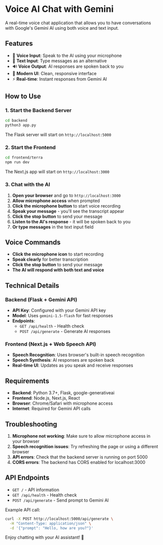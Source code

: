 # Voice AI Chat with Gemini

A real-time voice chat application that allows you to have conversations with Google's Gemini AI using both voice and text input.

## Features

- 🎤 **Voice Input**: Speak to the AI using your microphone
- 💬 **Text Input**: Type messages as an alternative
- 🔊 **Voice Output**: AI responses are spoken back to you
- 🎨 **Modern UI**: Clean, responsive interface
- ⚡ **Real-time**: Instant responses from Gemini AI

## How to Use

### 1. Start the Backend Server

```bash
cd backend
python3 app.py
```

The Flask server will start on `http://localhost:5000`

### 2. Start the Frontend

```bash
cd frontend/terra
npm run dev
```

The Next.js app will start on `http://localhost:3000`

### 3. Chat with the AI

1. **Open your browser** and go to `http://localhost:3000`
2. **Allow microphone access** when prompted
3. **Click the microphone button** to start voice recording
4. **Speak your message** - you'll see the transcript appear
5. **Click the stop button** to send your message
6. **Listen to the AI's response** - it will be spoken back to you
7. **Or type messages** in the text input field

## Voice Commands

- **Click the microphone icon** to start recording
- **Speak clearly** for better transcription
- **Click the stop button** to send your message
- **The AI will respond with both text and voice**

## Technical Details

### Backend (Flask + Gemini API)
- **API Key**: Configured with your Gemini API key
- **Model**: Uses `gemini-1.5-flash` for fast responses
- **Endpoints**:
  - `GET /api/health` - Health check
  - `POST /api/generate` - Generate AI responses

### Frontend (Next.js + Web Speech API)
- **Speech Recognition**: Uses browser's built-in speech recognition
- **Speech Synthesis**: AI responses are spoken back
- **Real-time UI**: Updates as you speak and receive responses

## Requirements

- **Backend**: Python 3.7+, Flask, google-generativeai
- **Frontend**: Node.js, Next.js, React
- **Browser**: Chrome/Safari with microphone access
- **Internet**: Required for Gemini API calls

## Troubleshooting

1. **Microphone not working**: Make sure to allow microphone access in your browser
2. **Speech recognition issues**: Try refreshing the page or using a different browser
3. **API errors**: Check that the backend server is running on port 5000
4. **CORS errors**: The backend has CORS enabled for localhost:3000

## API Endpoints

- `GET /` - API information
- `GET /api/health` - Health check
- `POST /api/generate` - Send prompt to Gemini AI

Example API call:
```bash
curl -X POST http://localhost:5000/api/generate \
  -H "Content-Type: application/json" \
  -d '{"prompt": "Hello, how are you?"}'
```

Enjoy chatting with your AI assistant! 🚀
